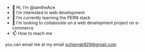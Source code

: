 - 👋 Hi, I’m @iamtheAce
- 👀 I’m interested in web development
- 🌱 I’m currently learning the PERN stack
- 💞️ I’m looking to collaborate on a web development project on e-commerce
- 📫 How to reach me 

you can email me at my email ochiengb929@gmail.com

<!---
iamtheAce/iamtheAce is a ✨ special ✨ repository because its `README.md` (this file) appears on your GitHub profile.
You can click the Preview link to take a look at your changes.
--->
